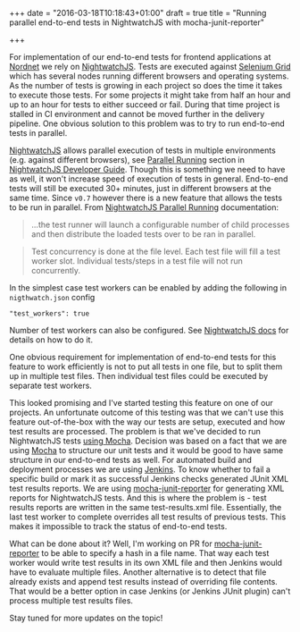 +++
date = "2016-03-18T10:18:43+01:00"
draft = true
title = "Running parallel end-to-end tests in NightwatchJS with mocha-junit-reporter"

+++

For implementation of our end-to-end tests for frontend applications at [Nordnet](https://www.nordnet.se) we rely on [NightwatchJS](https://nightwatchjs.org). Tests are executed against [Selenium Grid](https://github.com/SeleniumHQ/selenium/wiki/Grid2) which has several nodes running different browsers and operating systems. As the number of tests is growing in each project so does the time it takes to execute those tests. For some projects it might take from half an hour and up to an hour for tests to either succeed or fail. During that time project is stalled in CI environment and cannot be moved further in the delivery pipeline. One obvious solution to this problem was to try to run end-to-end tests in parallel.

[NightwatchJS](https://nightwatchjs.org) allows parallel execution of tests in multiple environments (e.g. against different browsers), see [Parallel Running](http://nightwatchjs.org/guide#parallel-running) section in [NightwatchJS Developer Guide](http://nightwatchjs.org/guide). Though this is something we need to have as well, it won't increase speed of execution of tests in general. End-to-end tests will still be executed 30+ minutes, just in different browsers at the same time. Since `v0.7` however there is a new feature that allows the tests to be run in parallel. From [NightwatchJS Parallel Running](http://nightwatchjs.org/guide#parallel-running) documentation:

> ...the test runner will launch a configurable number of child processes and then distribute the loaded tests over to be ran in parallel.

> Test concurrency is done at the file level. Each test file will fill a test worker slot. Individual tests/steps in a test file will not run concurrently.

In the simplest case test workers can be enabled by adding the following in `nigthwatch.json` config

```
"test_workers": true
```

Number of test workers can also be configured. See [NightwatchJS docs](http://nightwatchjs.org/guide#parallel-running) for details on how to do it.

One obvious requirement for implementation of end-to-end tests for this feature to work efficiently is not to put all tests in one file, but to split them up in multiple test files. Then individual test files could be executed by separate test workers.

This looked promising and I've started testing this feature on one of our projects. An unfortunate outcome of this testing was that we can't use this feature out-of-the-box with the way our tests are setup, executed and how test results are processed. The problem is that we've decided to run NightwatchJS tests [using Mocha](http://nightwatchjs.org/guide#using-mocha). Decision was based on a fact that we are using [Mocha](http://mochajs.org) to structure our unit tests and it would be good to have same structure in our end-to-end tests as well. For automated build and deployment processes we are using [Jenkins](https://jenkins-ci.org/). To know whether to fail a specific build or mark it as successful Jenkins checks generated JUnit XML test results reports. We are using [mocha-junit-reporter](https://github.com/michaelleeallen/mocha-junit-reporter) for generating XML reports for NightwatchJS tests. And this is where the problem is - test results reports are written in the same test-results.xml file. Essentially, the last test worker to complete overrides all test results of previous tests. This makes it impossible to track the status of end-to-end tests.

What can be done about it? Well, I'm working on PR for [mocha-junit-reporter](https://github.com/michaelleeallen/mocha-junit-reporter) to be able to specify a hash in a file name. That way each test worker would write test results in its own XML file and then Jenkins would have to evaluate multiple files. Another alternative is to detect that file already exists and append test results instead of overriding file contents. That would be a better option in case Jenkins (or Jenkins JUnit plugin) can't process multiple test results files.

Stay tuned for more updates on the topic!
